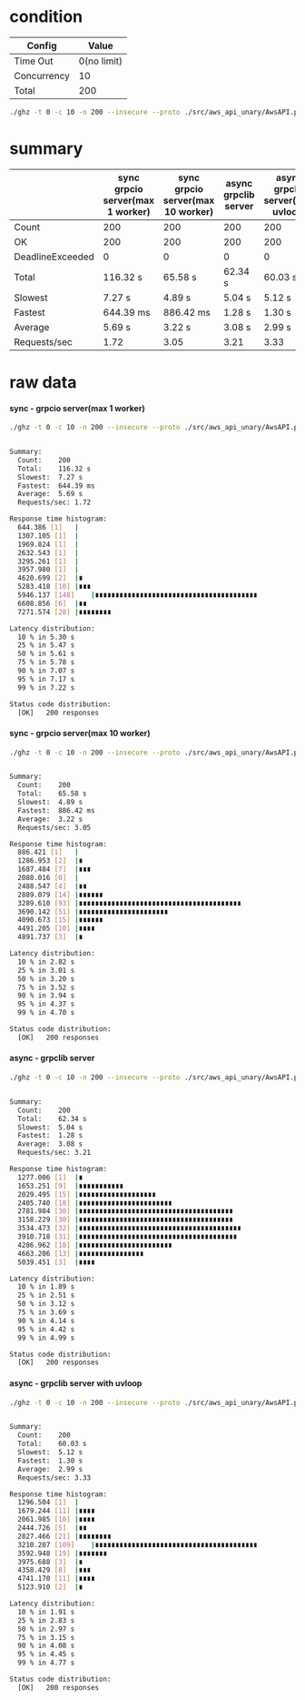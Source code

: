 # condition
| Config      | Value       |
|-------------|-------------|
| Time Out    | 0(no limit) |
| Concurrency | 10          |
| Total       | 200         |
```bash
./ghz -t 0 -c 10 -n 200 --insecure --proto ./src/aws_api_unary/AwsAPI.proto --call AwsAPI.S3.GetObjects -d '{"bucket":"storybook.spaceone.dev"}' 0.0.0.0:50051
```

# summary
|                  | sync grpcio server(max 1 worker) | sync grpcio server(max 10 worker) | async grpclib server | async grpclib server(with uvloop) |
|------------------|----------------------------------|-----------------------------------|----------------------|-----------------------------------|
| Count            | 200                              | 200                               | 200                  | 200                               |
| OK               | 200                              | 200                               | 200                  | 200                               |
| DeadlineExceeded | 0                                | 0                                 | 0                    | 0                                 |
| Total            | 116.32 s                         | 65.58 s                           | 62.34 s              | 60.03 s                           |
| Slowest          | 7.27 s                           | 4.89 s                            | 5.04 s               | 5.12 s                            |
| Fastest          | 644.39 ms                        | 886.42 ms                         | 1.28 s               | 1.30 s                            |
| Average          | 5.69 s                           | 3.22 s                            | 3.08 s               | 2.99 s                            |
| Requests/sec     | 1.72                             | 3.05                              | 3.21                 | 3.33                              |


# raw data

#### sync - grpcio server(max 1 worker)
```bash
./ghz -t 0 -c 10 -n 200 --insecure --proto ./src/aws_api_unary/AwsAPI.proto --call AwsAPI.S3.GetObjects -d '{"bucket":"storybook.spaceone.dev"}' 0.0.0.0:50051


Summary:
  Count:	200
  Total:	116.32 s
  Slowest:	7.27 s
  Fastest:	644.39 ms
  Average:	5.69 s
  Requests/sec:	1.72

Response time histogram:
  644.386 [1]	|
  1307.105 [1]	|
  1969.824 [1]	|
  2632.543 [1]	|
  3295.261 [1]	|
  3957.980 [1]	|
  4620.699 [2]	|∎
  5283.418 [10]	|∎∎∎
  5946.137 [148]	|∎∎∎∎∎∎∎∎∎∎∎∎∎∎∎∎∎∎∎∎∎∎∎∎∎∎∎∎∎∎∎∎∎∎∎∎∎∎∎∎
  6608.856 [6]	|∎∎
  7271.574 [28]	|∎∎∎∎∎∎∎∎

Latency distribution:
  10 % in 5.30 s
  25 % in 5.47 s
  50 % in 5.61 s
  75 % in 5.78 s
  90 % in 7.07 s
  95 % in 7.17 s
  99 % in 7.22 s

Status code distribution:
  [OK]   200 responses
```
#### sync - grpcio server(max 10 worker)
```bash
./ghz -t 0 -c 10 -n 200 --insecure --proto ./src/aws_api_unary/AwsAPI.proto --call AwsAPI.S3.GetObjects -d '{"bucket":"storybook.spaceone.dev"}' 0.0.0.0:50051


Summary:
  Count:	200
  Total:	65.58 s
  Slowest:	4.89 s
  Fastest:	886.42 ms
  Average:	3.22 s
  Requests/sec:	3.05

Response time histogram:
  886.421 [1]	|
  1286.953 [2]	|∎
  1687.484 [7]	|∎∎∎
  2088.016 [0]	|
  2488.547 [4]	|∎∎
  2889.079 [14]	|∎∎∎∎∎∎
  3289.610 [93]	|∎∎∎∎∎∎∎∎∎∎∎∎∎∎∎∎∎∎∎∎∎∎∎∎∎∎∎∎∎∎∎∎∎∎∎∎∎∎∎∎
  3690.142 [51]	|∎∎∎∎∎∎∎∎∎∎∎∎∎∎∎∎∎∎∎∎∎∎
  4090.673 [15]	|∎∎∎∎∎∎
  4491.205 [10]	|∎∎∎∎
  4891.737 [3]	|∎

Latency distribution:
  10 % in 2.82 s
  25 % in 3.01 s
  50 % in 3.20 s
  75 % in 3.52 s
  90 % in 3.94 s
  95 % in 4.37 s
  99 % in 4.70 s

Status code distribution:
  [OK]   200 responses
```
#### async - grpclib server
```bash
./ghz -t 0 -c 10 -n 200 --insecure --proto ./src/aws_api_unary/AwsAPI.proto --call AwsAPI.S3.GetObjects -d '{"bucket":"storybook.spaceone.dev"}' 0.0.0.0:50051


Summary:
  Count:	200
  Total:	62.34 s
  Slowest:	5.04 s
  Fastest:	1.28 s
  Average:	3.08 s
  Requests/sec:	3.21

Response time histogram:
  1277.006 [1]	|∎
  1653.251 [9]	|∎∎∎∎∎∎∎∎∎∎∎
  2029.495 [15]	|∎∎∎∎∎∎∎∎∎∎∎∎∎∎∎∎∎∎∎
  2405.740 [18]	|∎∎∎∎∎∎∎∎∎∎∎∎∎∎∎∎∎∎∎∎∎∎∎
  2781.984 [30]	|∎∎∎∎∎∎∎∎∎∎∎∎∎∎∎∎∎∎∎∎∎∎∎∎∎∎∎∎∎∎∎∎∎∎∎∎∎∎
  3158.229 [30]	|∎∎∎∎∎∎∎∎∎∎∎∎∎∎∎∎∎∎∎∎∎∎∎∎∎∎∎∎∎∎∎∎∎∎∎∎∎∎
  3534.473 [32]	|∎∎∎∎∎∎∎∎∎∎∎∎∎∎∎∎∎∎∎∎∎∎∎∎∎∎∎∎∎∎∎∎∎∎∎∎∎∎∎∎
  3910.718 [31]	|∎∎∎∎∎∎∎∎∎∎∎∎∎∎∎∎∎∎∎∎∎∎∎∎∎∎∎∎∎∎∎∎∎∎∎∎∎∎∎
  4286.962 [18]	|∎∎∎∎∎∎∎∎∎∎∎∎∎∎∎∎∎∎∎∎∎∎∎
  4663.206 [13]	|∎∎∎∎∎∎∎∎∎∎∎∎∎∎∎∎
  5039.451 [3]	|∎∎∎∎

Latency distribution:
  10 % in 1.89 s
  25 % in 2.51 s
  50 % in 3.12 s
  75 % in 3.69 s
  90 % in 4.14 s
  95 % in 4.42 s
  99 % in 4.99 s

Status code distribution:
  [OK]   200 responses

```
#### async - grpclib server with uvloop 
```bash
./ghz -t 0 -c 10 -n 200 --insecure --proto ./src/aws_api_unary/AwsAPI.proto --call AwsAPI.S3.GetObjects -d '{"bucket":"storybook.spaceone.dev"}' 0.0.0.0:50051


Summary:
  Count:	200
  Total:	60.03 s
  Slowest:	5.12 s
  Fastest:	1.30 s
  Average:	2.99 s
  Requests/sec:	3.33

Response time histogram:
  1296.504 [1]	|
  1679.244 [11]	|∎∎∎∎
  2061.985 [10]	|∎∎∎∎
  2444.726 [5]	|∎∎
  2827.466 [21]	|∎∎∎∎∎∎∎∎
  3210.207 [109]	|∎∎∎∎∎∎∎∎∎∎∎∎∎∎∎∎∎∎∎∎∎∎∎∎∎∎∎∎∎∎∎∎∎∎∎∎∎∎∎∎
  3592.948 [19]	|∎∎∎∎∎∎∎
  3975.688 [3]	|∎
  4358.429 [8]	|∎∎∎
  4741.170 [11]	|∎∎∎∎
  5123.910 [2]	|∎

Latency distribution:
  10 % in 1.91 s
  25 % in 2.83 s
  50 % in 2.97 s
  75 % in 3.15 s
  90 % in 4.08 s
  95 % in 4.45 s
  99 % in 4.77 s

Status code distribution:
  [OK]   200 responses
```